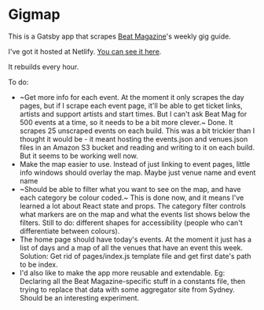 # Gigmap
This is a Gatsby app that scrapes [Beat Magazine](https://www.beat.com.au/gig-guide/)'s weekly gig guide.

I've got it hosted at Netlify. [You can see it here](https://gigmap.netlify.com).

It rebuilds every hour.

To do:
- ~Get more info for each event. At the moment it only scrapes the day pages, but if I scrape each event page, it'll be able to get ticket links, artists and support artists and start times. But I can't ask Beat Mag for 500 events at a time, so it needs to be a bit more clever.~ Done. It scrapes 25 unscraped events on each build. This was a bit trickier than I thought it would be - it meant hosting the events.json and venues.json files in an Amazon S3 bucket and reading and writing to it on each build. But it seems to be working well now.
- Make the map easier to use. Instead of just linking to event pages, little info windows should overlay the map. Maybe just venue name and event name
- ~Should be able to filter what you want to see on the map, and have each category be colour coded.~ This is done now, and it means I've learned a lot about React state and props. The category filter controls what markers are on the map and what the events list shows below the filters. Still to do: different shapes for accessibility (people who can't differentiate between colours).
- The home page should have today's events. At the moment it just has a list of days and a map of all the venues that have an event this week. Solution: Get rid of pages/index.js template file and get first date's path to be index.
- I'd also like to make the app more reusable and extendable. Eg: Declaring all the Beat Magazine-specific stuff in a constants file, then trying to replace that data with some aggregator site from Sydney. Should be an interesting experiment.
